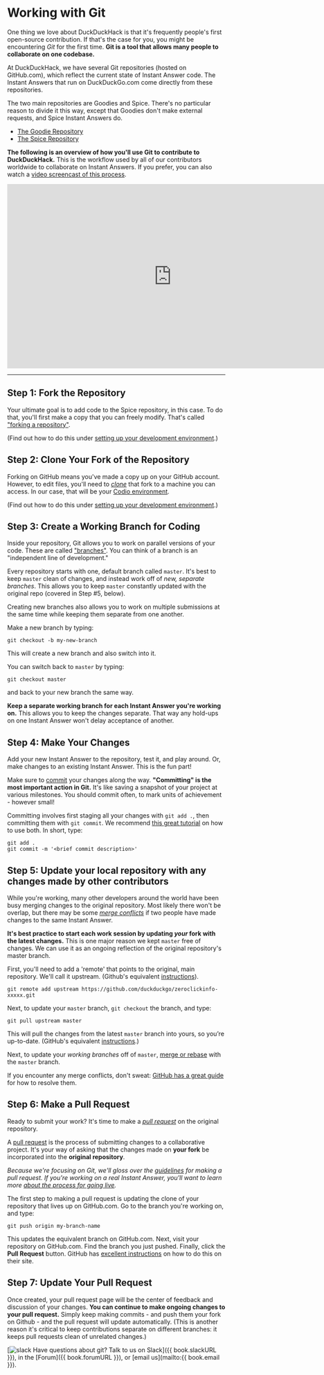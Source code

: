 # Working with Git

One thing we love about DuckDuckHack is that it's frequently people's first open-source contribution. If that's the case for you, you might be encountering *Git* for the first time. **Git is a tool that allows many people to collaborate on one codebase.**

At DuckDuckHack, we have several Git repositories (hosted on GitHub.com), which reflect the current state of Instant Answer code. The Instant Answers that run on DuckDuckGo.com come directly from these repositories.

The two main repositories are Goodies and Spice. There's no particular reason to divide it this way, except that Goodies don't make external requests, and Spice Instant Answers do.

- [The Goodie Repository](https://github.com/duckduckgo/zeroclickinfo-goodies)
- [The Spice Repository](https://github.com/duckduckgo/zeroclickinfo-spice)

**The following is an overview of how you'll use Git to contribute to DuckDuckHack.** This is the workflow used by all of our contributors worldwide to collaborate on Instant Answers. If you prefer, you can also watch a [video screencast of this process](https://vimeo.com/148366187).

<iframe src="https://player.vimeo.com/video/148366187?byline=0" width="757" height="425" frameborder="0" webkitallowfullscreen mozallowfullscreen allowfullscreen></iframe>

----

## Step 1: Fork the Repository

Your ultimate goal is to add code to the Spice repository, in this case. To do that, you'll first make a copy that you can freely modify. That's called ["forking a repository"](https://help.github.com/articles/fork-a-repo/).

(Find out how to do this under [setting up your development environment](http://docs.duckduckhack.com/welcome/setup-dev-environment.html).)

## Step 2: Clone Your Fork of the Repository

Forking on GitHub means you've made a copy up on your GitHub account. However, to edit files, you'll need to [*clone*](https://help.github.com/articles/cloning-a-repository/) that fork to a machine you can access. In our case, that will be your [Codio environment](http://docs.duckduckhack.com/welcome/setup-dev-environment.html).

(Find out how to do this under [setting up your development environment](http://docs.duckduckhack.com/welcome/setup-dev-environment.html).)

## Step 3: Create a Working Branch for Coding

Inside your repository, Git allows you to work on parallel versions of your code. These are called ["branches"](https://www.atlassian.com/git/tutorials/using-branches/). You can think of a  branch is an "independent line of development."

Every repository starts with one, default branch called `master`. It's best to keep `master` clean of changes, and instead work off of *new, separate branches*. This allows you to keep `master` constantly updated with the original repo (covered in Step #5, below). 

Creating new branches also allows you to work on multiple submissions at the same time while keeping them separate from one another.

Make a new branch by typing:

```
git checkout -b my-new-branch
```

This will create a new branch and also switch into it.

You can switch back to `master` by typing:

```
git checkout master
```

and back to your new branch the same way.

**Keep a separate working branch for each Instant Answer you're working on.** This allows you to keep the changes separate. That way any hold-ups on one Instant Answer won't delay acceptance of another.


## Step 4: Make Your Changes

Add your new Instant Answer to the repository, test it, and play around. Or, make changes to an existing Instant Answer. This is the fun part!

Make sure to [commit](https://www.atlassian.com/git/tutorials/saving-changes/git-commit) your changes along the way. **"Committing" is the most important action in Git.** It's like saving a snapshot of your project at various milestones. You should commit often, to mark units of achievement - however small!

Committing involves first staging all your changes with `git add .`, then committing them with `git commit`. We recommend [this great tutorial](https://www.atlassian.com/git/tutorials/saving-changes) on how to use both. In short, type:

```
git add .
git commit -m '<brief commit description>'
```

## Step 5: Update your local repository with any changes made by other contributors

While you're working, many other developers around the world have been busy merging changes to the original repository. Most likely there won't be overlap, but there may be some *[merge conflicts](https://help.github.com/articles/resolving-a-merge-conflict-from-the-command-line/)* if two people have made changes to the same Instant Answer.

**It's best practice to start each work session by updating *your* fork with the latest changes.** This is one major reason we kept `master` free of changes. We can use it as an ongoing reflection of the original repository's master branch.

First, you'll need to add a 'remote' that points to the original, main repository. We'll call it upstream. (Github's equivalent [instructions](https://help.github.com/articles/configuring-a-remote-for-a-fork/)).

```
git remote add upstream https://github.com/duckduckgo/zeroclickinfo-xxxxx.git
```

Next, to update your `master` branch, `git checkout` the branch, and type:

```
git pull upstream master
```

This will pull the changes from the latest `master` branch into yours, so you’re up-to-date. (GitHub's equivalent [instructions](https://help.github.com/articles/syncing-a-fork/).)

Next, to update your *working branches* off of `master`, [merge or rebase](https://www.atlassian.com/git/tutorials/merging-vs-rebasing/) with the `master` branch.

If you encounter any merge conflicts, don't sweat: [GitHub has a great guide](https://help.github.com/articles/resolving-a-merge-conflict-from-the-command-line/) for how to resolve them.

## Step 6: Make a Pull Request

Ready to submit your work? It's time to make a *[pull request](http://oss-watch.ac.uk/resources/pullrequest)* on the original repository.

A [pull request](http://oss-watch.ac.uk/resources/pullrequest) is the process of submitting changes to a collaborative project. It's your way of asking that the changes made on **your fork** be incorporated into the **original repository**.

*Because we're focusing on Git, we'll gloss over the [guidelines](http://docs.duckduckhack.com/submitting/checklist.html) for making a pull request. If you're working on a real Instant Answer, you'll want to learn more [about the process for going live](http://docs.duckduckhack.com/submitting/submitting-overview.html).*

The first step to making a pull request is updating the clone of your repository that lives up on GitHub.com. Go to the branch you're working on, and type:

```
git push origin my-branch-name
```

This updates the equivalent branch on GitHub.com. Next, visit your repository on GitHub.com. Find the branch you just pushed. Finally, click the **Pull Request** button. GitHub has [excellent instructions](https://help.github.com/articles/using-pull-requests/) on how to do this on their site.

## Step 7: Update Your Pull Request

Once created, your pull request page will be the center of feedback and discussion of your changes. **You can continue to make ongoing changes to your pull request.** Simply keep making commits - and push them your fork on Github - and the pull request will update automatically. (This is another reason it's critical to keep contributions separate on different branches: it keeps pull requests clean of unrelated changes.)

[![slack](http://docs.duckduckhack.com/assets/slack.png) Have questions about git? Talk to us on Slack]({{ book.slackURL }}), in the [Forum]({{ book.forumURL }}), or [email us](mailto:{{ book.email }}).
